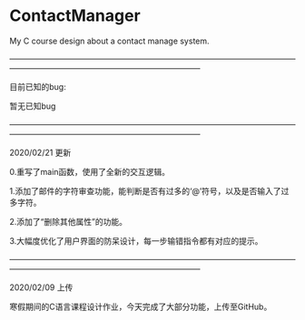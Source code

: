 # ContactManager

My C course design about a contact manage system.

————————————————————————————————————————————————————————————

目前已知的bug:

暂无已知bug

————————————————————————————————————————————————————————————

2020/02/21 更新

0.重写了main函数，使用了全新的交互逻辑。

1.添加了邮件的字符审查功能，能判断是否有过多的‘@’符号，以及是否输入了过多字符。

2.添加了“删除其他属性”的功能。

3.大幅度优化了用户界面的防呆设计，每一步输错指令都有对应的提示。

————————————————————————————————————————————————————————————

2020/02/09 上传

寒假期间的C语言课程设计作业，今天完成了大部分功能，上传至GitHub。
